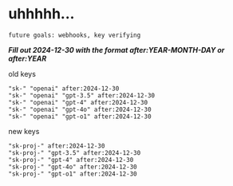 # uhhhhh...

`future goals: webhooks, key verifying`



***Fill out 2024-12-30 with the format after:YEAR-MONTH-DAY or after:YEAR***

old keys
```
"sk-" "openai" after:2024-12-30
"sk-" "openai" "gpt-3.5" after:2024-12-30
"sk-" "openai" "gpt-4" after:2024-12-30
"sk-" "openai" "gpt-4o" after:2024-12-30
"sk-" "openai" "gpt-o1" after:2024-12-30
```

new keys
```
"sk-proj-" after:2024-12-30
"sk-proj-" "gpt-3.5" after:2024-12-30
"sk-proj-" "gpt-4" after:2024-12-30
"sk-proj-" "gpt-4o" after:2024-12-30
"sk-proj-" "gpt-o1" after:2024-12-30
```
